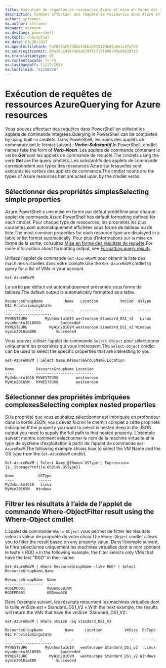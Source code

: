 ```yaml
---
title: Exécution de requêtes de ressources Azure et mise en forme des résultats | Microsoft Docs
description: Comment effectuer une requête de ressources dans Azure et mettre en forme les résultats.
author: sptramer
ms.author: sttramer
manager: carmonm
ms.devlang: powershell
ms.topic: conceptual
ms.date: 03/30/2017
ms.openlocfilehash: 9a7627a25f9bbd196b1d615229e45a6e1ce7a7d9
ms.sourcegitcommit: 80a3da199954d0ab78765715fb49793e89a30f12
ms.translationtype: HT
ms.contentlocale: fr-FR
ms.lasthandoff: 11/22/2018
ms.locfileid: "52258398"
---
```

# <a name="querying-for-azure-resources"></a><span data-ttu-id="600a1-103">Exécution de requêtes de ressources Azure</span><span class="sxs-lookup"><span data-stu-id="600a1-103">Querying for Azure resources</span></span>

<span data-ttu-id="600a1-104">Vous pouvez effectuer des requêtes dans PowerShell en utilisant les applets de commande intégrées.</span><span class="sxs-lookup"><span data-stu-id="600a1-104">Querying in PowerShell can be completed by using built-in cmdlets.</span></span> <span data-ttu-id="600a1-105">Dans PowerShell, les noms des applets de commande ont le format suivant : **_Verbe-Substantif_**.</span><span class="sxs-lookup"><span data-stu-id="600a1-105">In PowerShell, cmdlet names take the form of **_Verb-Noun_**.</span></span> <span data-ttu-id="600a1-106">Les applets de commande contenant le verbe **_Get_** sont les applets de commande de requête.</span><span class="sxs-lookup"><span data-stu-id="600a1-106">The cmdlets using the verb **_Get_** are the query cmdlets.</span></span> <span data-ttu-id="600a1-107">Les substantifs des applets de commande correspondent aux types des ressources Azure sur lesquelles sont exécutés les verbes des applets de commande.</span><span class="sxs-lookup"><span data-stu-id="600a1-107">The cmdlet nouns are the types of Azure resources that are acted upon by the cmdlet verbs.</span></span>

## <a name="selecting-simple-properties"></a><span data-ttu-id="600a1-108">Sélectionner des propriétés simples</span><span class="sxs-lookup"><span data-stu-id="600a1-108">Selecting simple properties</span></span>

<span data-ttu-id="600a1-109">Azure PowerShell a une mise en forme par défaut prédéfinie pour chaque applet de commande.</span><span class="sxs-lookup"><span data-stu-id="600a1-109">Azure PowerShell has default formatting defined for each cmdlet.</span></span> <span data-ttu-id="600a1-110">Pour chaque type de ressources, les propriétés les plus courantes sont automatiquement affichées sous forme de tableau ou de liste.</span><span class="sxs-lookup"><span data-stu-id="600a1-110">The most common properties for each resource type are displayed in a table or list format automatically.</span></span> <span data-ttu-id="600a1-111">Pour plus d’informations sur la mise en forme de la sortie, consultez [Mise en forme des résultats de requête](formatting-output.md).</span><span class="sxs-lookup"><span data-stu-id="600a1-111">For more information about formatting output, see [Formatting query results](formatting-output.md).</span></span>

<span data-ttu-id="600a1-112">Utilisez l’applet de commande `Get-AzureRmVM` pour obtenir la liste des machines virtuelles dans votre compte.</span><span class="sxs-lookup"><span data-stu-id="600a1-112">Use the `Get-AzureRmVM` cmdlet to query for a list of VMs in your account.</span></span>

```powershell-interactive
Get-AzureRmVM
```

<span data-ttu-id="600a1-113">La sortie par défaut est automatiquement présentée sous forme de tableau.</span><span class="sxs-lookup"><span data-stu-id="600a1-113">The default output is automatically formatted as a table.</span></span>

```output
ResourceGroupName          Name   Location          VmSize  OsType              NIC ProvisioningState
-----------------          ----   --------          ------  ------              --- -----------------
MYWESTEURG        MyUnbuntu1610 westeurope Standard_DS1_v2   Linux myunbuntu1610980         Succeeded
MYWESTEURG          MyWin2016VM westeurope Standard_DS1_v2 Windows   mywin2016vm880         Succeeded
```

<span data-ttu-id="600a1-114">Vous pouvez utiliser l’applet de commande `Select-Object` pour sélectionner uniquement les propriétés qui vous intéressent.</span><span class="sxs-lookup"><span data-stu-id="600a1-114">The `Select-Object` cmdlet can be used to select the specific properties that are interesting to you.</span></span>

```powershell-interactive
Get-AzureRmVM | Select Name,ResourceGroupName,Location
```

```output
Name          ResourceGroupName Location
----          ----------------- --------
MyUnbuntu1610 MYWESTEURG        westeurope
MyWin2016VM   MYWESTEURG        westeurope
```

## <a name="selecting-complex-nested-properties"></a><span data-ttu-id="600a1-115">Sélectionner des propriétés imbriquées complexes</span><span class="sxs-lookup"><span data-stu-id="600a1-115">Selecting complex nested properties</span></span>

<span data-ttu-id="600a1-116">Si la propriété que vous souhaitez sélectionner est imbriquée en profondeur dans la sortie JSON, vous devez fournir le chemin complet à cette propriété imbriquée.</span><span class="sxs-lookup"><span data-stu-id="600a1-116">If the property you want to select is nested deep in the JSON output you need to supply the full path to that nested property.</span></span> <span data-ttu-id="600a1-117">L’exemple suivant montre comment sélectionner le nom de la machine virtuelle et le type de système d’exploitation à partir de l’applet de commande `Get-AzureRmVM`.</span><span class="sxs-lookup"><span data-stu-id="600a1-117">The following example shows how to select the VM Name and the OS type from the `Get-AzureRmVM` cmdlet.</span></span>

```powershell-interactive
Get-AzureRmVM | Select Name,@{Name='OSType'; Expression={$_.StorageProfile.OSDisk.OSType}}
```

```output
Name           OSType
----           ------
MyUnbuntu1610   Linux
MyWin2016VM   Windows
```

## <a name="filter-result-using-the-where-object-cmdlet"></a><span data-ttu-id="600a1-118">Filtrer les résultats à l’aide de l’applet de commande Where-Object</span><span class="sxs-lookup"><span data-stu-id="600a1-118">Filter result using the Where-Object cmdlet</span></span>

<span data-ttu-id="600a1-119">L’applet de commande `Where-Object` vous permet de filtrer les résultats selon la valeur de propriété de votre choix.</span><span class="sxs-lookup"><span data-stu-id="600a1-119">The `Where-Object` cmdlet allows you to filter the result based on any property value.</span></span> <span data-ttu-id="600a1-120">Dans l’exemple suivant, le filtre sélectionne uniquement les machines virtuelles dont le nom contient le texte « RGD ».</span><span class="sxs-lookup"><span data-stu-id="600a1-120">In the following example, the filter selects only VMs that have the text "RGD" in their name.</span></span>

```powershell-interactive
Get-AzureRmVM | Where ResourceGroupName -like RGD* | Select ResourceGroupName,Name
```

```output
ResourceGroupName  Name
-----------------  ----
RGDEMO001          KBDemo001VM
RGDEMO001          KBDemo020
```

<span data-ttu-id="600a1-121">Dans l’exemple suivant, les résultats retournent les machines virtuelles dont la taille vmSize est « Standard_DS1_V2 ».</span><span class="sxs-lookup"><span data-stu-id="600a1-121">With the next example, the results will return the VMs that have the vmSize 'Standard_DS1_V2'.</span></span>

```powershell-interactive
Get-AzureRmVM | Where vmSize -eq Standard_DS1_V2
```

```output
ResourceGroupName          Name     Location          VmSize  OsType              NIC ProvisioningState
-----------------          ----     --------          ------  ------              --- -----------------
MYWESTEURG        MyUnbuntu1610   westeurope Standard_DS1_v2   Linux myunbuntu1610980         Succeeded
MYWESTEURG          MyWin2016VM   westeurope Standard_DS1_v2 Windows   mywin2016vm880         Succeeded
```
